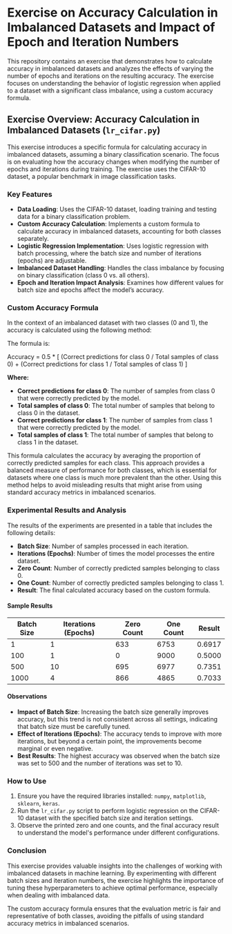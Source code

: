 # Exercise on Accuracy Calculation in Imbalanced Datasets and Impact of Epoch and Iteration Numbers

This repository contains an exercise that demonstrates how to calculate accuracy in imbalanced datasets and analyzes the effects of varying the number of epochs and iterations on the resulting accuracy. The exercise focuses on understanding the behavior of logistic regression when applied to a dataset with a significant class imbalance, using a custom accuracy formula.

## Exercise Overview: Accuracy Calculation in Imbalanced Datasets (`lr_cifar.py`)

This exercise introduces a specific formula for calculating accuracy in imbalanced datasets, assuming a binary classification scenario. The focus is on evaluating how the accuracy changes when modifying the number of epochs and iterations during training. The exercise uses the CIFAR-10 dataset, a popular benchmark in image classification tasks.

### Key Features

- **Data Loading**: Uses the CIFAR-10 dataset, loading training and testing data for a binary classification problem.
- **Custom Accuracy Calculation**: Implements a custom formula to calculate accuracy in imbalanced datasets, accounting for both classes separately.
- **Logistic Regression Implementation**: Uses logistic regression with batch processing, where the batch size and number of iterations (epochs) are adjustable.
- **Imbalanced Dataset Handling**: Handles the class imbalance by focusing on binary classification (class 0 vs. all others).
- **Epoch and Iteration Impact Analysis**: Examines how different values for batch size and epochs affect the model’s accuracy.

### Custom Accuracy Formula

In the context of an imbalanced dataset with two classes (0 and 1), the accuracy is calculated using the following method:

The formula is:

Accuracy = 0.5 * [ (Correct predictions for class 0 / Total samples of class 0) + (Correct predictions for class 1 / Total samples of class 1) ]

**Where:**

- **Correct predictions for class 0**: The number of samples from class 0 that were correctly predicted by the model.
- **Total samples of class 0**: The total number of samples that belong to class 0 in the dataset.
- **Correct predictions for class 1**: The number of samples from class 1 that were correctly predicted by the model.
- **Total samples of class 1**: The total number of samples that belong to class 1 in the dataset.

This formula calculates the accuracy by averaging the proportion of correctly predicted samples for each class. This approach provides a balanced measure of performance for both classes, which is essential for datasets where one class is much more prevalent than the other. Using this method helps to avoid misleading results that might arise from using standard accuracy metrics in imbalanced scenarios.

### Experimental Results and Analysis

The results of the experiments are presented in a table that includes the following details:

- **Batch Size**: Number of samples processed in each iteration.
- **Iterations (Epochs)**: Number of times the model processes the entire dataset.
- **Zero Count**: Number of correctly predicted samples belonging to class 0.
- **One Count**: Number of correctly predicted samples belonging to class 1.
- **Result**: The final calculated accuracy based on the custom formula.

#### Sample Results

| Batch Size | Iterations (Epochs) | Zero Count | One Count | Result |
|------------|---------------------|------------|-----------|--------|
| 1          | 1                   | 633        | 6753      | 0.6917 |
| 100        | 1                   | 0          | 9000      | 0.5000 |
| 500        | 10                  | 695        | 6977      | 0.7351 |
| 1000       | 4                   | 866        | 4865      | 0.7033 |

#### Observations

- **Impact of Batch Size**: Increasing the batch size generally improves accuracy, but this trend is not consistent across all settings, indicating that batch size must be carefully tuned.
- **Effect of Iterations (Epochs)**: The accuracy tends to improve with more iterations, but beyond a certain point, the improvements become marginal or even negative.
- **Best Results**: The highest accuracy was observed when the batch size was set to 500 and the number of iterations was set to 10.

### How to Use

1. Ensure you have the required libraries installed: `numpy`, `matplotlib`, `sklearn`, `keras`.
2. Run the `lr_cifar.py` script to perform logistic regression on the CIFAR-10 dataset with the specified batch size and iteration settings.
3. Observe the printed zero and one counts, and the final accuracy result to understand the model's performance under different configurations.

### Conclusion

This exercise provides valuable insights into the challenges of working with imbalanced datasets in machine learning. By experimenting with different batch sizes and iteration numbers, the exercise highlights the importance of tuning these hyperparameters to achieve optimal performance, especially when dealing with imbalanced data.

The custom accuracy formula ensures that the evaluation metric is fair and representative of both classes, avoiding the pitfalls of using standard accuracy metrics in imbalanced scenarios.
